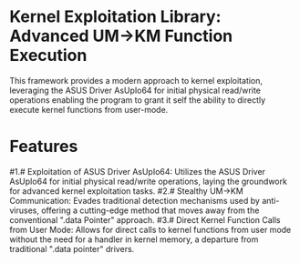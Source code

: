 # Kernel Exploitation Library: Advanced UM->KM Function Execution
This framework provides a modern approach to kernel exploitation, leveraging the ASUS Driver AsUpIo64 for initial physical read/write operations enabling the program to grant it self the ability to directly execute kernel functions from user-mode.

# Features
#1.# Exploitation of ASUS Driver AsUpIo64: Utilizes the ASUS Driver AsUpIo64 for initial physical read/write operations, laying the groundwork for advanced kernel exploitation tasks.
#2.# Stealthy UM->KM Communication: Evades traditional detection mechanisms used by anti-viruses, offering a cutting-edge method that moves away from the conventional ".data Pointer" approach.
#3.# Direct Kernel Function Calls from User Mode: Allows for direct calls to kernel functions from user mode without the need for a handler in kernel memory, a departure from traditional ".data pointer" drivers.
